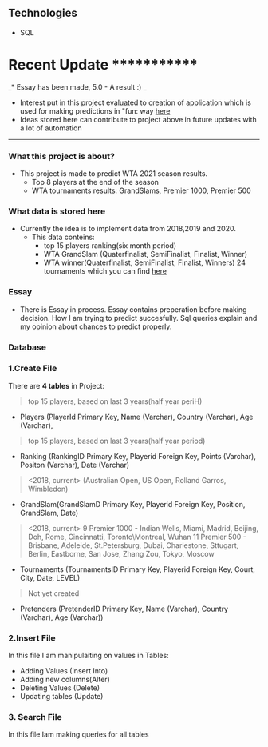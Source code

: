## Technologies
* SQL
# Recent Update ***********
_* Essay has been made, 5.0 - A result :) _
* Interest put in this project evaluated to creation of application which is used for  making predictions in "fun: way [here](https://github.com/BartlomiejWarzecha/NewTennisTournament)
* Ideas stored here can contribute to project above in future updates with a lot of automation
*****************************************************


### What this project is about?
    
   + This project is made to predict WTA 2021 season results. 
     - Top 8 players at the end of the season
     - WTA tournaments results: GrandSlams, Premier 1000, Premier 500

### What data is stored here    
   + Currently the idea is to implement data from 2018,2019 and 2020. 
       - This data conteins:
           - top 15 players ranking(six month period)
           - WTA GrandSlam (Quaterfinalist, SemiFinalist, Finalist, Winner)
           - WTA winner(Quaterfinalist, SemiFinalist, Finalist, Winners) 24 tournaments which you can find [here](https://fantasy.wtatennis.com/static/how-to-play)
 
### Essay
   + There is Essay in process. Essay contains preperation before making decision. How I am trying to predict succesfully. Sql queries explain and 
   my opinion about chances to predict properly.

### Database

### 1.Create File

There are **4 tables** in Project:
   
   > top 15 players, based on last 3 years(half year periH)
   - Players (PlayerId Primary Key, Name (Varchar), Country (Varchar), Age (Varchar), 

   > top 15 players, based on last 3 years(half year period)
   - Ranking (RankingID Primary Key, Playerid Foreign Key, Points (Varchar), Positon (Varchar), Date (Varchar)

   > <2018, current> (Australian Open, US Open, Rolland Garros, Wimbledon)
   - GrandSlam(GrandSlamD Primary Key, Playerid Foreign Key, Position, GrandSlam, Date)

   > <2018, current> 
   > 9 Premier 1000 - Indian Wells, Miami, Madrid, Beijing, Doh, Rome, Cincinnatti, Toronto\Montreal, Wuhan
   > 11 Premier 500 - Brisbane, Adeleide, St.Petersburg, Dubai, Charlestone, Sttugart, Berlin, Eastborne, San Jose, Zhang Zou, Tokyo, Moscow

   - Tournaments (TournamentsID Primary Key, Playerid Foreign Key, Court, City, Date, LEVEL)

  > Not yet created 

   - Pretenders (PretenderID Primary Key, Name (Varchar), Country (Varchar), Age (Varchar)) 

### 2.Insert File

In this file I am manipulaiting on values in Tables:
   - Adding Values (Insert Into)
   - Adding new columns(Alter)
   - Deleting Values (Delete)
   - Updating tables (Update)

### 3. Search File

In this file Iam making queries for all tables




